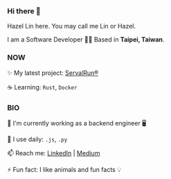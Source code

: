 ### Hi there 👋

Hazel Lin here. You may call me Lin or Hazel.

I am a Software Developer 👩‍💻 Based in **Taipei, Taiwan**.

### NOW
✨ My latest project: [ServalRun®](https://serval.run/)

☕️ Learning: `Rust`, `Docker`


### BIO
🏢 I'm currently working as a backend engineer 🖥️

🔧 I use daily: `.js`, `.py`

📫 Reach me: [LinkedIn](https://www.linkedin.com/in/hazel-lin-yi-sin/) | [Medium](https://medium.com/@amazingotter)

⚡️ Fun fact: I like animals and fun facts 💡


<!--
**hazel-ys-lin/hazel-ys-lin** is a ✨ _special_ ✨ repository because its `README.md` (this file) appears on your GitHub profile.

Here are some ideas to get you started:

- 🔭 I’m currently working on ...
- 🌱 I’m currently learning ...
- 👯 I’m looking to collaborate on ...
- 🤔 I’m looking for help with ...
- 💬 Ask me about ...
- 📫 How to reach me: ...
- 😄 Pronouns: ...
- ⚡ Fun fact: ...
-->

